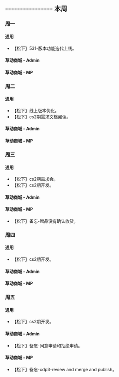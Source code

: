 ## ---------------- 本周

### 周一
#### 通用
* 【松下】531-版本功能迭代上线。
#### 草动商城 - Admin
#### 草动商城 - MP

### 周二
#### 通用
* 【松下】线上版本优化。
* 【松下】cs2期需求文档阅读。
#### 草动商城 - Admin
#### 草动商城 - MP

### 周三
#### 通用
* 【松下】cs2期需求会。
* 【松下】cs2期开发。
#### 草动商城 - Admin
#### 草动商城 - MP
* 【松下】备忘-赠品没有确认收货。

### 周四
#### 通用
* 【松下】cs2期开发。
#### 草动商城 - Admin
#### 草动商城 - MP

### 周五
#### 通用
* 【松下】cs2期开发。
#### 草动商城 - Admin
* 【松下】备忘-同意申请和拒绝申请。
#### 草动商城 - MP
* 【松下】备忘-cdp3-review and merge and publish。
